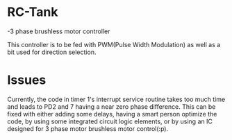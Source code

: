 # RC-Tank

-3 phase brushless motor controller

This controller is to be fed with PWM(Pulse Width Modulation) as well as a bit used for direction selection.

# Issues
Currently, the code in timer 1's interrupt service routine takes too much time and leads to PD2 and 7 having a near zero phase difference.  This can be fixed with either adding some delays, having a smart person optimize the code, by using some integrated circuit logic elements, or by using an IC designed for 3 phase motor brushless motor control(:p).
